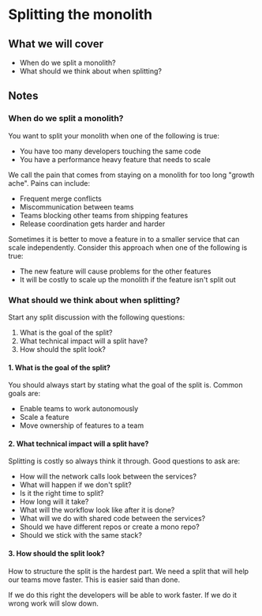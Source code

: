# Splitting the monolith

## What we will cover

- When do we split a monolith?
- What should we think about when splitting?

## Notes

### When do we split a monolith?

You want to split your monolith when one of the following is true:

- You have too many developers touching the same code
- You have a performance heavy feature that needs to scale

We call the pain that comes from staying on a monolith for too long "growth ache".
Pains can include:

- Frequent merge conflicts
- Miscommunication between teams
- Teams blocking other teams from shipping features
- Release coordination gets harder and harder

Sometimes it is better to move a feature in to a smaller service that can scale independently.
Consider this approach when one of the following is true:

- The new feature will cause problems for the other features
- It will be costly to scale up the monolith if the feature isn't split out

### What should we think about when splitting?

Start any split discussion with the following questions:

1. What is the goal of the split?
2. What technical impact will a split have?
3. How should the split look?

#### 1. What is the goal of the split?

You should always start by stating what the goal of the split is.
Common goals are:

- Enable teams to work autonomously
- Scale a feature
- Move ownership of features to a team

#### 2. What technical impact will a split have?

Splitting is costly so always think it through.
Good questions to ask are:

- How will the network calls look between the services?
- What will happen if we don't split?
- Is it the right time to split?
- How long will it take?
- What will the workflow look like after it is done?
- What will we do with shared code between the services?
- Should we have different repos or create a mono repo?
- Should we stick with the same stack?

#### 3. How should the split look?

How to structure the split is the hardest part.
We need a split that will help our teams move faster.
This is easier said than done.

If we do this right the developers will be able to work faster.
If we do it wrong work will slow down.
